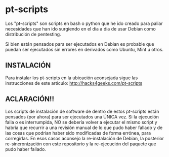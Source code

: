 # pt-scripts

Los "pt-scripts" son scripts en bash o python que he ido creado para paliar necesidades que han ido surgiendo en el dia a dia de usar Debian como distribución de pentesting.

Si bien están pensados para ser ejecutados en Debian es probable que puedan ser ejecutados sin errores en derivados como Ubuntu, Mint u otros.

## INSTALACIÓN

Para instalar los pt-scripts en la ubicación aconsejada sigue las instrucciones de este artículo: http://hacks4geeks.com/pt-scripts

## ACLARACIÓN!!
Los scripts de instalación de software de dentro de estos pt-scripts están pensados (por ahora) para ser ejecutados una ÚNICA vez. Si la ejecución falla o es interrumpida, NO se debería volver a ejecutar el mismo script y habría que recurrir a una revisión manual de lo que pudo haber fallado y de las cosas que podrían haber sido modificadas de forma errónea, para corregirlas. En esos casos aconsejo la re-instalación de Debian, la posterior re-sincronización con este repositorio y la re-ejecución del paquete que pudo haber fallado.
